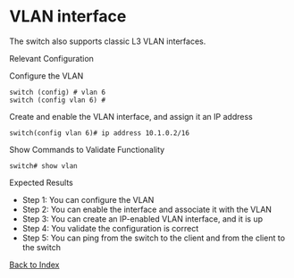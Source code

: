 # VLAN interface 

The switch also supports classic L3 VLAN interfaces. 

Relevant Configuration 

Configure the VLAN 

```
switch (config) # vlan 6
switch (config vlan 6) #
```

Create and enable the VLAN interface, and assign it an IP address 

```
switch(config vlan 6)# ip address 10.1.0.2/16 
```

Show Commands to Validate Functionality 

```
switch# show vlan
```

Expected Results 

* Step 1: You can configure the VLAN
* Step 2: You can enable the interface and associate it with the VLAN
* Step 3: You can create an IP-enabled VLAN interface, and it is up
* Step 4: You validate the configuration is correct
* Step 5: You can ping from the switch to the client and from the client to the switch  

[Back to Index](../index.md)